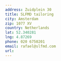 ```yaml
---
address: Zuidplein 30
title: SLFMD tailoring
city: Amsterdam
zip: 1077 XV
country: Netherlands
lat: 52.340281
lng: 4.87269
phone: 020 6750201
email: rafael@slfmd.com
url: 
---
```


 